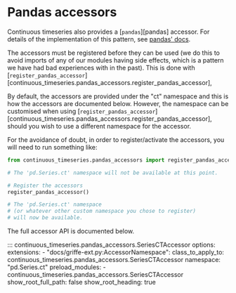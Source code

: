 # Pandas accessors

Continuous timeseries also provides a [`pandas`][pandas] accessor.
For details of the implementation of this pattern, see
[pandas' docs](https://pandas.pydata.org/docs/development/extending.html#registering-custom-accessors).

The accessors must be registered before they can be used
(we do this to avoid imports of any of our modules having side effects,
which is a pattern we have had bad experiences with in the past).
This is done with
[`register_pandas_accessor`][continuous_timeseries.pandas_accessors.register_pandas_accessor],

By default, the accessors are provided under the "ct" namespace
and this is how the accessors are documented below.
However, the namespace can be customised when using
[`register_pandas_accessor`][continuous_timeseries.pandas_accessors.register_pandas_accessor],
should you wish to use a different namespace for the accessor.

For the avoidance of doubt, in order to register/activate the accessors,
you will need to run something like:

```python
from continuous_timeseries.pandas_accessors import register_pandas_accessor

# The 'pd.Series.ct' namespace will not be available at this point.

# Register the accessors
register_pandas_accessor()

# The 'pd.Series.ct' namespace
# (or whatever other custom namespace you chose to register)
# will now be available.
```

The full accessor API is documented below.

::: continuous_timeseries.pandas_accessors.SeriesCTAccessor
    options:
        extensions:
          - "docs/griffe-ext.py:AccessorNamespace":
                class_to_apply_to: continuous_timeseries.pandas_accessors.SeriesCTAccessor
                namespace: "pd.Series.ct"
        preload_modules:
          - continuous_timeseries.pandas_accessors.SeriesCTAccessor
        show_root_full_path: false
        show_root_heading: true
